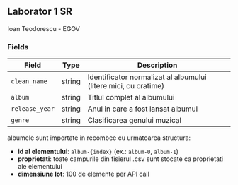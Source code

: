 ## Laborator 1 SR
Ioan Teodorescu - EGOV

### Fields

| Field | Type | Description |
|-------|------|-------------|
| `clean_name` | string | Identificator normalizat al albumului (litere mici, cu cratime) |
| `album` | string | Titlul complet al albumului |
| `release_year` | string | Anul in care a fost lansat albumul |
| `genre` | string | Clasificarea genului muzical |

albumele sunt importate in recombee cu urmatoarea structura:

- **id al elementului**: `album-{index}` (ex.: `album-0`, `album-1`)
- **proprietati**: toate campurile din fisierul .csv sunt stocate ca proprietati ale elementului
- **dimensiune lot**: 100 de elemente per API call
